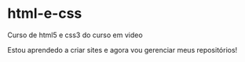 # html-e-css
 Curso de html5 e css3 do curso em video 

 Estou aprendedo a criar sites e agora vou gerenciar meus repositórios!